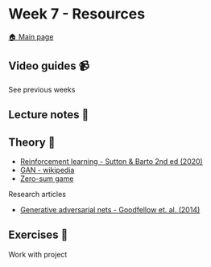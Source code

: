 # Week 7 - Resources

[:house: Main page](https://github.com/pr0fez/AI23-Deep_learning)

## Video guides :video_camera:
See previous weeks

## Lecture notes :book:


## Theory :book:
- [Reinforcement learning - Sutton & Barto 2nd ed (2020)](http://incompleteideas.net/book/RLbook2020.pdf)
- [GAN - wikipedia](https://en.wikipedia.org/wiki/Generative_adversarial_network)
- [Zero-sum game](https://en.wikipedia.org/wiki/Zero-sum_game)

Research articles
- [Generative adversarial nets - Goodfellow et. al. (2014)](https://arxiv.org/pdf/1406.2661.pdf)

## Exercises :running:
Work with project
